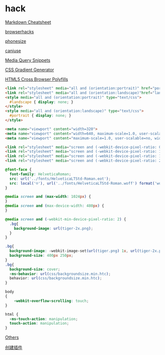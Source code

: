 # hack

[Markdown Cheatsheet](https://github.com/adam-p/markdown-here/wiki/Markdown-Cheatsheet#links)

[browserhacks](http://browserhacks.com/)

[phonesize](http://screensiz.es/phone)

[caniuse](http://caniuse.com/)

[Media Query Snippets](https://css-tricks.com/snippets/css/media-queries-for-standard-devices/)

[CSS Gradient Generator](http://www.colorzilla.com/gradient-editor/)

[HTML5 Cross Browser Polyfills](https://github.com/Modernizr/Modernizr/wiki/HTML5-Cross-Browser-Polyfills)

```HTML
<link rel="stylesheet" media="all and (orientation:portrait)" href="portrait.css">    // 竖放加载
<link rel="stylesheet" media="all and (orientation:landscape)"href="landscape.css">   // 横放加载
<style media="all and (orientation:portrait)" type="text/css">
  #landscape { display: none; }
</style>
<style media="all and (orientation:landscape)" type="text/css">
  #portrait { display: none; }
</style>
```

```HTML
<meta name="viewport" content="width=320">
<meta name="viewport" content="width=640, maximum-scale=1.0, user-scalable=no">
<meta name="viewport" content="maximum-scale=1.0, user-scalable=no, width=device-width">
```

```HTML
<link rel="stylesheet" media="screen and (-webkit-device-pixel-ratio: 0.75)" href="ldpi.css" />
<link rel="stylesheet" media="screen and (-webkit-device-pixel-ratio: 1.0)" href="mdpi.css" />
<link rel="stylesheet" media="screen and (-webkit-device-pixel-ratio: 1.5)" href="hdpi.css" />
<link rel="stylesheet" media="screen and (-webkit-device-pixel-ratio: 2.0)" href="retina.css" />
```

```css
@font-face {
  font-family: HelveticaRoman;
  src: url('../fonts/HelveticaLTStd-Roman.eot');
  src: local('☺'), url('../fonts/HelveticaLTStd-Roman.woff') format('woff'), url('../fonts/HelveticaLTStd-Roman.ttf') format('truetype'), url('../fonts/HelveticaLTStd-Roman.svg') format('svg');
}
```

```css
@media screen and (max-width: 1024px) {
}
@media screen and (max-device-width: 480px) {
}
```

```css 
@media screen and (-webkit-min-device-pixel-ratio: 2) {
  .bg{
    background-image: url(tiger-2x.png);    
  }
}

.bg{
  background-image: -webkit-image-set(url(tiger.png) 1x, url(tiger-2x.png) 2x);
  background-size: 400px 250px;
}
.bg{
  background-size: cover;
  -ms-behavior: url(css/backgroundsize.min.htc);
  behavior: url(css/backgroundsize.min.htc);
}
```

```css
body
{
    -webkit-overflow-scrolling: touch;
}
```

```css
html {
  -ms-touch-action: manipulation;
  touch-action: manipulation;
}
```

[Others](https://github.com/RubyLouvre/mobileHack)

[创建插件](https://gist.github.com/quexer/3619237)
